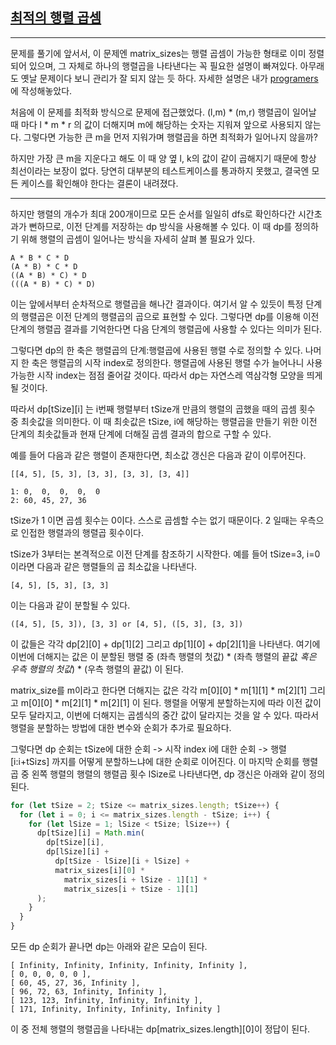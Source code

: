 ## [최적의 행렬 곱셈](https://school.programmers.co.kr/learn/courses/30/lessons/12942)

---

문제를 풀기에 앞서서, 이 문제엔 matrix_sizes는 행렬 곱셈이 가능한 형태로 이미 정렬되어 있으며, 그 자체로 하나의 행렬곱을 나타낸다는 꼭 필요한 설명이 빠져있다. 아무래도 옛날 문제이다 보니 관리가 잘 되지 않는 듯 하다. 자세한 설명은 내가 [programers](https://school.programmers.co.kr/questions/54538) 에 작성해놓았다.

처음에 이 문제를 최적화 방식으로 문제에 접근했었다. (l,m) \* (m,r) 행렬곱이 일어날 때 마다 l \* m \* r 의 값이 더해지며 m에 해당하는 숫자는 지워져 앞으로 사용되지 않는다. 그렇다면 가능한 큰 m을 먼저 지워가며 행렬곱을 하면 최적화가 일어나지 않을까?

하지만 가장 큰 m을 지운다고 해도 이 때 양 옆 l, k의 값이 같이 곱해지기 때문에 항상 최선이라는 보장이 없다. 당연히 대부분의 테스트케이스를 통과하지 못했고, 결국엔 모든 케이스를 확인해야 한다는 결론이 내려졌다.

---

하지만 행렬의 개수가 최대 200개이므로 모든 순서를 일일히 dfs로 확인하다간 시간초과가 뻔하므로, 이전 단계를 저장하는 dp 방식을 사용해볼 수 있다. 이 때 dp를 정의하기 위해 행렬의 곱셈이 일어나는 방식을 자세히 살펴 볼 필요가 있다.

    A * B * C * D
    (A * B) * C * D
    ((A * B) * C) * D
    (((A * B) * C) * D)

이는 앞에서부터 순차적으로 행렬곱을 해나간 결과이다. 여기서 알 수 있듯이 특정 단계의 행렬곱은 이전 단계의 행렬곱의 곱으로 표현할 수 있다. 그렇다면 dp를 이용해 이전 단계의 행렬곱 결과를 기억한다면 다음 단계의 행렬곱에 사용할 수 있다는 의미가 된다.

그렇다면 dp의 한 축은 행렬곱의 단계:행렬곱에 사용된 행렬 수로 정의할 수 있다. 나머지 한 축은 행렬곱의 시작 index로 정의한다. 행렬곱에 사용된 행렬 수가 늘어나니 사용 가능한 시작 index는 점점 줄어갈 것이다. 따라서 dp는 자연스레 역삼각형 모양을 띄게 될 것이다.

따라서 dp[tSize][i] 는 i번째 행렬부터 tSize개 만큼의 행렬의 곱했을 때의 곱셈 횟수 중 최솟값을 의미한다. 이 때 최솟값은 tSize, i에 해당하는 행렬곱을 만들기 위한 이전 단계의 최솟값들과 현재 단계에 더해질 곱셈 결과의 합으로 구할 수 있다.

예를 들어 다음과 같은 행렬이 존재한다면, 최소값 갱신은 다음과 같이 이루어진다.

    [[4, 5], [5, 3], [3, 3], [3, 3], [3, 4]]

    1: 0,  0,  0,  0,  0
    2: 60, 45, 27, 36

tSize가 1 이면 곱셈 횟수는 0이다. 스스로 곱셈할 수는 없기 때문이다. 2 일때는 우측으로 인접한 행렬과의 행렬곱 횟수이다.

tSize가 3부터는 본격적으로 이전 단계를 참조하기 시작한다. 예를 들어 tSize=3, i=0 이라면 다음과 같은 행렬들의 곱 최소값을 나타낸다.

    [4, 5], [5, 3], [3, 3]

이는 다음과 같이 분할될 수 있다.

    ([4, 5], [5, 3]), [3, 3] or [4, 5], ([5, 3], [3, 3])

이 값들은 각각 dp[2][0] + dp[1][2] 그리고 dp[1][0] + dp[2][1]을 나타낸다. 여기에 이번에 더해지는 값은 이 분할된 행렬 중 (좌측 행렬의 첫값) * (좌측 행렬의 끝값 *혹은 우측 행렬의 첫값*) * (우측 행렬의 끝값) 이 된다.

matrix_size를 m이라고 한다면 더해지는 값은 각각 m[0][0] \* m[1][1] \* m[2][1] 그리고 m[0][0] \* m[2][1] \* m[2][1] 이 된다. 행렬을 어떻게 분할하는지에 따라 이전 값이 모두 달라지고, 이번에 더해지는 곱셈식의 중간 값이 달라지는 것을 알 수 있다. 따라서 행렬을 분할하는 방법에 대한 변수와 순회가 추가로 필요하다.

그렇다면 dp 순회는 tSize에 대한 순회 -> 시작 index i에 대한 순회 -> 행렬[i:i+tSizs] 까지를 어떻게 분할하느냐에 대한 순회로 이어진다. 이 마지막 순회를 행렬곱 중 왼쪽 행렬의 행렬의 행렬곱 횟수 lSize로 나타낸다면, dp 갱신은 아래와 같이 정의된다.

```javascript
for (let tSize = 2; tSize <= matrix_sizes.length; tSize++) {
  for (let i = 0; i <= matrix_sizes.length - tSize; i++) {
    for (let lSize = 1; lSize < tSize; lSize++) {
      dp[tSize][i] = Math.min(
        dp[tSize][i],
        dp[lSize][i] +
          dp[tSize - lSize][i + lSize] +
          matrix_sizes[i][0] *
            matrix_sizes[i + lSize - 1][1] *
            matrix_sizes[i + tSize - 1][1]
      );
    }
  }
}
```

모든 dp 순회가 끝나면 dp는 아래와 같은 모습이 된다.

    [ Infinity, Infinity, Infinity, Infinity, Infinity ],
    [ 0, 0, 0, 0, 0 ],
    [ 60, 45, 27, 36, Infinity ],
    [ 96, 72, 63, Infinity, Infinity ],
    [ 123, 123, Infinity, Infinity, Infinity ],
    [ 171, Infinity, Infinity, Infinity, Infinity ]

이 중 전체 행렬의 행렬곱을 나타내는 dp[matrix_sizes.length][0]이 정답이 된다.
